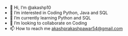 - 👋 Hi, I’m @akashp10
- 👀 I’m interested in Coding Python, Java and SQL
- 🌱 I’m currently learning Python and SQL
- 💞️ I’m looking to collaborate on Coding 
- 📫 How to reach me akashprakashpawar54@gmail.com

<!---
akashp10/akashp10 is a ✨ special ✨ repository because its `README.md` (this file) appears on your GitHub profile.
You can click the Preview link to take a look at your changes.
--->
